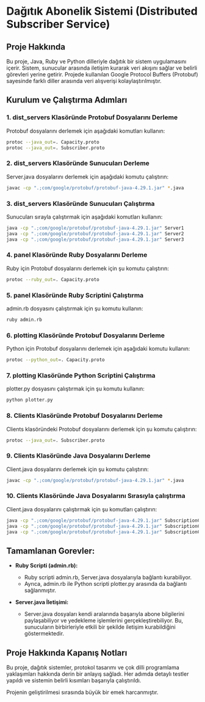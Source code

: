 # Dağıtık Abonelik Sistemi (Distributed Subscriber Service)

## Proje Hakkında
Bu proje, Java, Ruby ve Python dilleriyle dağıtık bir sistem uygulamasını içerir. Sistem, sunucular arasında iletişim kurarak veri akışını sağlar ve belirli görevleri yerine getirir. Projede kullanılan Google Protocol Buffers (Protobuf) sayesinde farklı diller arasında veri alışverişi kolaylaştırılmıştır.

## Kurulum ve Çalıştırma Adımları

### 1. dist_servers Klasöründe Protobuf Dosyalarını Derleme
Protobuf dosyalarını derlemek için aşağıdaki komutları kullanın:
```sh
protoc --java_out=. Capacity.proto
protoc --java_out=. Subscriber.proto
```

### 2. dist_servers Klasöründe Sunucuları Derleme
Server.java dosyalarını derlemek için aşağıdaki komutu çalıştırın:
```sh
javac -cp ".;com/google/protobuf/protobuf-java-4.29.1.jar" *.java
```

### 3. dist_servers Klasöründe Sunucuları Çalıştırma
Sunucuları sırayla çalıştırmak için aşağıdaki komutları kullanın:
```sh
java -cp ".;com/google/protobuf/protobuf-java-4.29.1.jar" Server1
java -cp ".;com/google/protobuf/protobuf-java-4.29.1.jar" Server2
java -cp ".;com/google/protobuf/protobuf-java-4.29.1.jar" Server3
```

### 4. panel Klasöründe Ruby Dosyalarını Derleme
Ruby için Protobuf dosyalarını derlemek için şu komutu çalıştırın:
```sh
protoc --ruby_out=. Capacity.proto
```

### 5. panel Klasöründe Ruby Scriptini Çalıştırma
admin.rb dosyasını çalıştırmak için şu komutu kullanın:
```sh
ruby admin.rb
```

### 6. plotting Klasöründe Protobuf Dosyalarını Derleme
Python için Protobuf dosyalarını derlemek için aşağıdaki komutu kullanın:
```sh
protoc --python_out=. Capacity.proto
```

### 7. plotting Klasöründe Python Scriptini Çalıştırma
plotter.py dosyasını çalıştırmak için şu komutu kullanın:
```sh
python plotter.py
```

### 8. Clients Klasöründe Protobuf Dosyalarını Derleme
Clients klasöründeki Protobuf dosyalarını derlemek için şu komutu çalıştırın:
```sh
protoc --java_out=. Subscriber.proto
```

### 9. Clients Klasöründe Java Dosyalarını Derleme
Client.java dosyalarını derlemek için şu komutu çalıştırın:
```sh
javac -cp ".;com/google/protobuf/protobuf-java-4.29.1.jar" *.java
```

### 10. Clients Klasöründe Java Dosyalarını Sırasıyla çalıştırma
Client.java dosyalarını çalıştırmak için şu komutları çalıştırın:
```sh
java -cp ".;com/google/protobuf/protobuf-java-4.29.1.jar" SubscriptionClient
java -cp ".;com/google/protobuf/protobuf-java-4.29.1.jar" SubscriptionClient1
java -cp ".;com/google/protobuf/protobuf-java-4.29.1.jar" SubscriptionClient2
```

## Tamamlanan Gorevler:
- **Ruby Scripti (admin.rb):**
  - Ruby scripti admin.rb, Server.java dosyalarıyla bağlantı kurabiliyor.
  - Ayrıca, admin.rb ile Python scripti plotter.py arasında da bağlantı sağlanmıştır.

- **Server.java İletişimi:**
  - Server.java dosyaları kendi aralarında başarıyla abone bilgilerini paylaşabiliyor ve yedekleme işlemlerini gerçekleştirebiliyor. Bu, sunucuların birbirleriyle etkili bir şekilde iletişim kurabildiğini göstermektedir.

## Proje Hakkında Kapanış Notları
Bu proje, dağıtık sistemler, protokol tasarımı ve çok dilli programlama yaklaşımları hakkında derin bir anlayış sağladı. Her adımda detaylı testler yapıldı ve sistemin belirli kısımları başarıyla çalıştırıldı.

Projenin geliştirilmesi sırasında büyük bir emek harcanmıştır.




